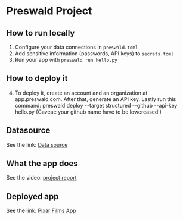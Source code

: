# Preswald Project

## How to run locally
1. Configure your data connections in `preswald.toml`
2. Add sensitive information (passwords, API keys) to `secrets.toml`
3. Run your app with `preswald run hello.py` 


## How to deploy it
4. To deploy it, create an account and an organization at app.preswald.com. After that, generate an API key. Lastly run this command: preswald deploy --target structured --github <your-github-username> --api-key <structured-api-key> hello.py (Caveat: your github name have to be lowercased!)


## Datasource
See the link: [Data source](https://www.kaggle.com/datasets/willianoliveiragibin/pixar-films)


## What the app does
See the video: [project report](https://drive.google.com/file/d/1SNrRYwqgPzQXol5RHqoqpNuqbxjq-7fg/view?usp=sharing)


## Deployed app
See the link: [Pixar Films App](https://example-project-963948-vehg8quq-ndjz2ws6la-ue.a.run.app/)

